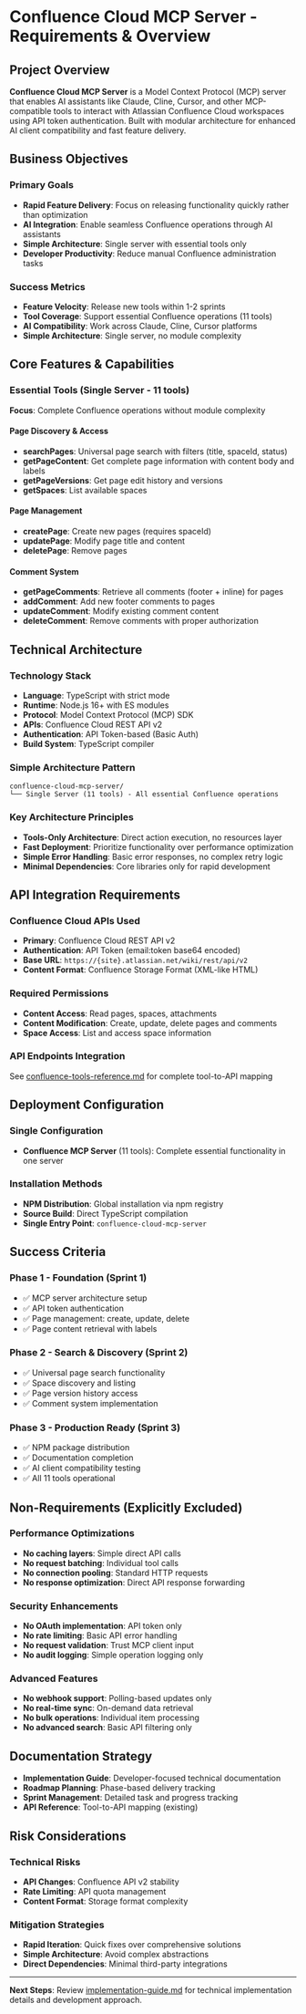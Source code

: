 # Confluence Cloud MCP Server - Requirements & Overview

## Project Overview

**Confluence Cloud MCP Server** is a Model Context Protocol (MCP) server that enables AI assistants like Claude, Cline, Cursor, and other MCP-compatible tools to interact with Atlassian Confluence Cloud workspaces using API token authentication. Built with modular architecture for enhanced AI client compatibility and fast feature delivery.

## Business Objectives

### Primary Goals
- **Rapid Feature Delivery**: Focus on releasing functionality quickly rather than optimization
- **AI Integration**: Enable seamless Confluence operations through AI assistants
- **Simple Architecture**: Single server with essential tools only
- **Developer Productivity**: Reduce manual Confluence administration tasks

### Success Metrics
- **Feature Velocity**: Release new tools within 1-2 sprints
- **Tool Coverage**: Support essential Confluence operations (11 tools)
- **AI Compatibility**: Work across Claude, Cline, Cursor platforms
- **Simple Architecture**: Single server, no module complexity

## Core Features & Capabilities

### Essential Tools (Single Server - 11 tools)
**Focus**: Complete Confluence operations without module complexity

#### Page Discovery & Access
- **searchPages**: Universal page search with filters (title, spaceId, status)
- **getPageContent**: Get complete page information with content body and labels
- **getPageVersions**: Get page edit history and versions
- **getSpaces**: List available spaces

#### Page Management  
- **createPage**: Create new pages (requires spaceId)
- **updatePage**: Modify page title and content
- **deletePage**: Remove pages

#### Comment System
- **getPageComments**: Retrieve all comments (footer + inline) for pages
- **addComment**: Add new footer comments to pages
- **updateComment**: Modify existing comment content
- **deleteComment**: Remove comments with proper authorization

## Technical Architecture

### Technology Stack
- **Language**: TypeScript with strict mode
- **Runtime**: Node.js 16+ with ES modules
- **Protocol**: Model Context Protocol (MCP) SDK
- **APIs**: Confluence Cloud REST API v2
- **Authentication**: API Token-based (Basic Auth)
- **Build System**: TypeScript compiler

### Simple Architecture Pattern
```
confluence-cloud-mcp-server/
└── Single Server (11 tools) - All essential Confluence operations
```

### Key Architecture Principles
- **Tools-Only Architecture**: Direct action execution, no resources layer
- **Fast Deployment**: Prioritize functionality over performance optimization
- **Simple Error Handling**: Basic error responses, no complex retry logic
- **Minimal Dependencies**: Core libraries only for rapid development

## API Integration Requirements

### Confluence Cloud APIs Used
- **Primary**: Confluence Cloud REST API v2
- **Authentication**: API Token (email:token base64 encoded)
- **Base URL**: `https://{site}.atlassian.net/wiki/rest/api/v2`
- **Content Format**: Confluence Storage Format (XML-like HTML)

### Required Permissions
- **Content Access**: Read pages, spaces, attachments
- **Content Modification**: Create, update, delete pages and comments
- **Space Access**: List and access space information

### API Endpoints Integration
See [confluence-tools-reference.md](confluence-tools-reference.md) for complete tool-to-API mapping

## Deployment Configuration

### Single Configuration
- **Confluence MCP Server** (11 tools): Complete essential functionality in one server

### Installation Methods
- **NPM Distribution**: Global installation via npm registry
- **Source Build**: Direct TypeScript compilation
- **Single Entry Point**: `confluence-cloud-mcp-server`

## Success Criteria

### Phase 1 - Foundation (Sprint 1)
- ✅ MCP server architecture setup
- ✅ API token authentication
- ✅ Page management: create, update, delete
- ✅ Page content retrieval with labels

### Phase 2 - Search & Discovery (Sprint 2)  
- ✅ Universal page search functionality
- ✅ Space discovery and listing
- ✅ Page version history access
- ✅ Comment system implementation

### Phase 3 - Production Ready (Sprint 3)
- ✅ NPM package distribution
- ✅ Documentation completion
- ✅ AI client compatibility testing
- ✅ All 11 tools operational

## Non-Requirements (Explicitly Excluded)

### Performance Optimizations
- **No caching layers**: Simple direct API calls
- **No request batching**: Individual tool calls
- **No connection pooling**: Standard HTTP requests
- **No response optimization**: Direct API response forwarding

### Security Enhancements
- **No OAuth implementation**: API token only
- **No rate limiting**: Basic API error handling
- **No request validation**: Trust MCP client input
- **No audit logging**: Simple operation logging only

### Advanced Features
- **No webhook support**: Polling-based updates only
- **No real-time sync**: On-demand data retrieval
- **No bulk operations**: Individual item processing
- **No advanced search**: Basic API filtering only

## Documentation Strategy

- **Implementation Guide**: Developer-focused technical documentation
- **Roadmap Planning**: Phase-based delivery tracking
- **Sprint Management**: Detailed task and progress tracking
- **API Reference**: Tool-to-API mapping (existing)

## Risk Considerations

### Technical Risks
- **API Changes**: Confluence API v2 stability
- **Rate Limiting**: API quota management
- **Content Format**: Storage format complexity

### Mitigation Strategies
- **Rapid Iteration**: Quick fixes over comprehensive solutions
- **Simple Architecture**: Avoid complex abstractions
- **Direct Dependencies**: Minimal third-party integrations

---

**Next Steps**: Review [implementation-guide.md](implementation-guide.md) for technical implementation details and development approach.